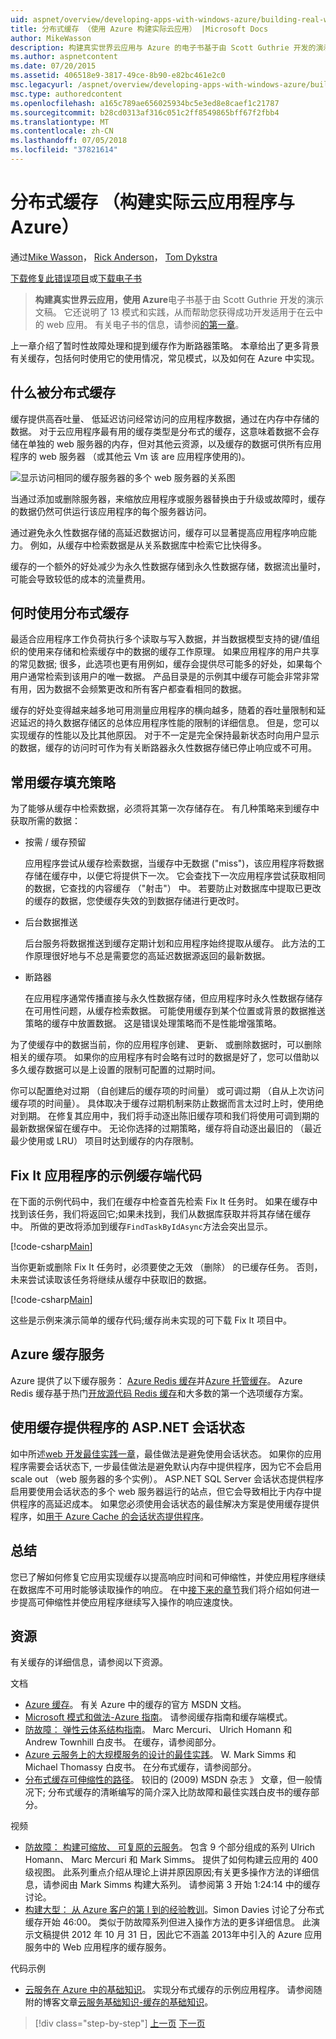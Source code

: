 ```yaml
---
uid: aspnet/overview/developing-apps-with-windows-azure/building-real-world-cloud-apps-with-windows-azure/distributed-caching
title: 分布式缓存 （使用 Azure 构建实际云应用） |Microsoft Docs
author: MikeWasson
description: 构建真实世界云应用与 Azure 的电子书基于由 Scott Guthrie 开发的演示文稿。 它还说明了 13 模式和实践可以他...
ms.author: aspnetcontent
ms.date: 07/20/2015
ms.assetid: 406518e9-3817-49ce-8b90-e82bc461e2c0
msc.legacyurl: /aspnet/overview/developing-apps-with-windows-azure/building-real-world-cloud-apps-with-windows-azure/distributed-caching
msc.type: authoredcontent
ms.openlocfilehash: a165c789ae656025934bc5e3ed8e8caef1c21787
ms.sourcegitcommit: b28cd0313af316c051c2ff8549865bff67f2fbb4
ms.translationtype: MT
ms.contentlocale: zh-CN
ms.lasthandoff: 07/05/2018
ms.locfileid: "37821614"
---
```

<a name="distributed-caching-building-real-world-cloud-apps-with-azure"></a>分布式缓存 （构建实际云应用程序与 Azure）
====================
通过[Mike Wasson](https://github.com/MikeWasson)， [Rick Anderson](https://github.com/Rick-Anderson)， [Tom Dykstra](https://github.com/tdykstra)

[下载修复此错误项目](http://code.msdn.microsoft.com/Fix-It-app-for-Building-cdd80df4)或[下载电子书](http://blogs.msdn.com/b/microsoft_press/archive/2014/07/23/free-ebook-building-cloud-apps-with-microsoft-azure.aspx)

> **构建真实世界云应用，使用 Azure**电子书基于由 Scott Guthrie 开发的演示文稿。 它还说明了 13 模式和实践，从而帮助您获得成功开发适用于在云中的 web 应用。 有关电子书的信息，请参阅[的第一章](introduction.md)。


上一章介绍了暂时性故障处理和提到缓存作为断路器策略。 本章给出了更多背景有关缓存，包括何时使用它的使用情况，常见模式，以及如何在 Azure 中实现。

## <a name="what-is-distributed-caching"></a>什么被分布式缓存

缓存提供高吞吐量、 低延迟访问经常访问的应用程序数据，通过在内存中存储的数据。 对于云应用程序最有用的缓存类型是分布式的缓存，这意味着数据不会存储在单独的 web 服务器的内存，但对其他云资源，以及缓存的数据可供所有应用程序的 web 服务器 （或其他云 Vm 该 are 应用程序使用的)。

![显示访问相同的缓存服务器的多个 web 服务器的关系图](distributed-caching/_static/image1.png)

当通过添加或删除服务器，来缩放应用程序或服务器替换由于升级或故障时，缓存的数据仍然可供运行该应用程序的每个服务器访问。

通过避免永久性数据存储的高延迟数据访问，缓存可以显著提高应用程序响应能力。 例如，从缓存中检索数据是从关系数据库中检索它比快得多。

缓存的一个额外的好处减少为永久性数据存储到永久性数据存储，数据流出量时，可能会导致较低的成本的流量费用。

## <a name="when-to-use-distributed-caching"></a>何时使用分布式缓存

最适合应用程序工作负荷执行多个读取与写入数据，并当数据模型支持的键/值组织的使用来存储和检索缓存中的数据的缓存工作原理。 如果应用程序的用户共享的常见数据; 很多，此选项也更有用例如，缓存会提供尽可能多的好处，如果每个用户通常检索到该用户的唯一数据。 产品目录是的示例其中缓存可能会非常非常有用，因为数据不会频繁更改和所有客户都查看相同的数据。

缓存的好处变得越来越多地可用测量应用程序的横向越多，随着的吞吐量限制和延迟延迟的持久数据存储区的总体应用程序性能的限制的详细信息。 但是，您可以实现缓存的性能以及比其他原因。 对于不一定是完全保持最新状态时向用户显示的数据，缓存的访问时可作为有关断路器永久性数据存储已停止响应或不可用。

## <a name="popular-cache-population-strategies"></a>常用缓存填充策略

为了能够从缓存中检索数据，必须将其第一次存储存在。 有几种策略来到缓存中获取所需的数据：

- 按需 / 缓存预留

    应用程序尝试从缓存检索数据，当缓存中无数据 ("miss")，该应用程序将数据存储在缓存中，以便它将提供下一次。 它会查找下一次应用程序尝试获取相同的数据，它查找的内容缓存 （"射击"） 中。 若要防止对数据库中提取已更改的缓存的数据，您使缓存失效的到数据存储进行更改时。
- 后台数据推送

    后台服务将数据推送到缓存定期计划和应用程序始终提取从缓存。 此方法的工作原理很好地与不总是需要您的高延迟数据源返回的最新数据。
- 断路器

    在应用程序通常传播直接与永久性数据存储，但应用程序时永久性数据存储存在可用性问题，从缓存检索数据。 可能使用缓存到某个位置或背景的数据推送策略的缓存中放置数据。 这是错误处理策略而不是性能增强策略。

为了使缓存中的数据当前，你的应用程序创建、 更新、 或删除数据时，可以删除相关的缓存项。 如果你的应用程序有时会略有过时的数据是好了，您可以借助以多久缓存数据可以是上设置的限制可配置的过期时间。

你可以配置绝对过期 （自创建后的缓存项的时间量） 或可调过期 （自从上次访问缓存项的时间量）。 具体取决于缓存过期机制来防止数据而言太过时上时，使用绝对到期。 在修复其应用中，我们将手动逐出陈旧缓存项和我们将使用可调到期的最新数据保留在缓存中。 无论你选择的过期策略，缓存将自动逐出最旧的 （最近最少使用或 LRU） 项目时达到缓存的内存限制。

## <a name="sample-cache-aside-code-for-fix-it-app"></a>Fix It 应用程序的示例缓存端代码

在下面的示例代码中，我们在缓存中检查首先检索 Fix It 任务时。 如果在缓存中找到该任务，我们将返回它;如果未找到，我们从数据库获取并将其存储在缓存中。 所做的更改将添加到缓存`FindTaskByIdAsync`方法会突出显示。

[!code-csharp[Main](distributed-caching/samples/sample1.cs?highlight=5,9-11,13-15,19)]

当你更新或删除 Fix It 任务时，必须要使之无效 （删除） 的已缓存任务。 否则，未来尝试读取该任务将继续从缓存中获取旧的数据。

[!code-csharp[Main](distributed-caching/samples/sample2.cs?highlight=7)]

这些是示例来演示简单的缓存代码;缓存尚未实现的可下载 Fix It 项目中。

## <a name="azure-caching-services"></a>Azure 缓存服务

Azure 提供了以下缓存服务： [Azure Redis 缓存](https://msdn.microsoft.com/library/dn690523.aspx)并[Azure 托管缓存](https://msdn.microsoft.com/library/dn386094.aspx)。 Azure Redis 缓存基于热门[开放源代码 Redis 缓存](http://redis.io/)和大多数的第一个选项缓存方案。

<a id="sessionstate"></a>
## <a name="aspnet-session-state-using-a-cache-provider"></a>使用缓存提供程序的 ASP.NET 会话状态

如中所述[web 开发最佳实践一章](web-development-best-practices.md)，最佳做法是避免使用会话状态。 如果你的应用程序需要会话状态下, 一步最佳做法是避免默认内存中提供程序，因为它不会启用 scale out （web 服务器的多个实例）。 ASP.NET SQL Server 会话状态提供程序启用要使用会话状态的多个 web 服务器运行的站点，但它会导致相比于内存中提供程序的高延迟成本。 如果您必须使用会话状态的最佳解决方案是使用缓存提供程序，如[用于 Azure Cache 的会话状态提供程序](https://msdn.microsoft.com/library/windowsazure/gg185668.aspx)。

## <a name="summary"></a>总结

您已了解如何修复它应用实现缓存以提高响应时间和可伸缩性，并使应用程序继续在数据库不可用时能够读取操作的响应。 在中[接下来的章节](queue-centric-work-pattern.md)我们将介绍如何进一步提高可伸缩性并使应用程序继续写入操作的响应速度快。

## <a name="resources"></a>资源

有关缓存的详细信息，请参阅以下资源。

文档

- [Azure 缓存](https://msdn.microsoft.com/library/gg278356.aspx)。 有关 Azure 中的缓存的官方 MSDN 文档。
- [Microsoft 模式和做法-Azure 指南](https://msdn.microsoft.com/library/dn568099.aspx)。 请参阅缓存指南和缓存端模式。
- [防故障： 弹性云体系结构指南](https://msdn.microsoft.com/library/windowsazure/jj853352.aspx)。 Marc Mercuri、 Ulrich Homann 和 Andrew Townhill 白皮书。 在缓存，请参阅部分。
- [Azure 云服务上的大规模服务的设计的最佳实践](https://msdn.microsoft.com/library/windowsazure/jj717232.aspx)。 W. Mark Simms 和 Michael Thomassy 白皮书。 在分布式缓存，请参阅部分。
- [分布式缓存可伸缩性的路径](https://msdn.microsoft.com/magazine/dd942840.aspx)。 较旧的 (2009) MSDN 杂志 》 文章，但一般情况下; 分布式缓存的清晰编写的简介深入比防故障和最佳实践白皮书的缓存部分。

视频

- [防故障： 构建可缩放、 可复原的云服务](https://channel9.msdn.com/Series/FailSafe)。 包含 9 个部分组成的系列 Ulrich Homann、 Marc Mercuri 和 Mark Simms。 提供了如何构建云应用的 400 级视图。 此系列重点介绍从理论上讲并原因原因;有关更多操作方法的详细信息，请参阅由 Mark Simms 构建大系列。 请参阅第 3 开始 1:24:14 中的缓存讨论。
- [构建大型： 从 Azure 客户的第 I 到的经验教训](https://channel9.msdn.com/Events/Build/2012/3-029)。Simon Davies 讨论了分布式缓存开始 46:00。 类似于防故障系列但进入操作方法的更多详细信息。 此演示文稿提供 2012 年 10 月 31 日，因此它不涵盖 2013年中引入的 Azure 应用服务中的 Web 应用程序的缓存服务。

代码示例

- [云服务在 Azure 中的基础知识](https://code.msdn.microsoft.com/Cloud-Service-Fundamentals-4ca72649)。 实现分布式缓存的示例应用程序。 请参阅随附的博客文章[云服务基础知识-缓存的基础知识](https://blogs.msdn.com/b/windowsazure/archive/2013/10/03/cloud-service-fundamentals-caching-basics.aspx)。

> [!div class="step-by-step"]
> [上一页](transient-fault-handling.md)
> [下一页](queue-centric-work-pattern.md)
